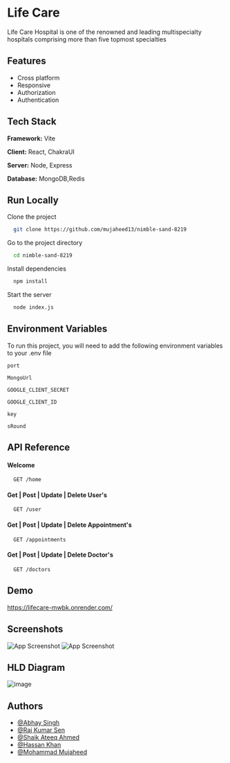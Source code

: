 
# Life Care

Life Care Hospital is one of the renowned and leading multispecialty hospitals comprising more than five topmost specialties



## Features

- Cross platform
- Responsive
- Authorization
- Authentication


## Tech Stack

**Framework:** Vite

**Client:** React, ChakraUI

**Server:** Node, Express

**Database:** MongoDB,Redis


## Run Locally

Clone the project

```bash
  git clone https://github.com/mujaheed13/nimble-sand-8219
```

Go to the project directory

```bash
  cd nimble-sand-8219
```

Install dependencies

```bash
  npm install
```

Start the server

```bash
  node index.js
```


## Environment Variables

To run this project, you will need to add the following environment variables to your .env file

`port`

`MongoUrl`

`GOOGLE_CLIENT_SECRET`

`GOOGLE_CLIENT_ID`

`key`

`sRound`

## API Reference

#### Welcome 

```http
  GET /home
```

#### Get | Post | Update | Delete User's

```http
  GET /user
```
#### Get | Post | Update | Delete Appointment's
```http
  GET /appointments
 ```

#### Get | Post | Update | Delete Doctor's
```http
  GET /doctors
```



## Demo

https://lifecare-mwbk.onrender.com/

## Screenshots

![App Screenshot](https://i.imgur.com/vNWL4lR.jpeg)
![App Screenshot](https://i.imgur.com/BFSWz9I.jpeg)


## HLD Diagram
![image](https://user-images.githubusercontent.com/112754393/229429364-4f9e7424-d5b2-4386-aad8-b4f7f22c19bf.png)


## Authors

- [@Abhay Singh](https://github.com/DanteHaxor)
- [@Raj Kumar Sen](https://github.com/RAJKUMARSHRIVASH)
- [@Shaik Ateeq Ahmed](https://github.com/Shaikateeqahmed)
- [@Hassan Khan](https://github.com/allabovehassan)
- [@Mohammad Mujaheed](https://github.com/mujaheed13)


